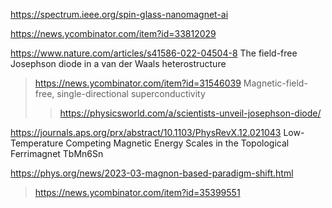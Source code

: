 https://spectrum.ieee.org/spin-glass-nanomagnet-ai

https://news.ycombinator.com/item?id=33812029

https://www.nature.com/articles/s41586-022-04504-8 The field-free Josephson diode in a van der Waals heterostructure
> https://news.ycombinator.com/item?id=31546039 Magnetic-field-free, single-directional superconductivity 
> > https://physicsworld.com/a/scientists-unveil-josephson-diode/

https://journals.aps.org/prx/abstract/10.1103/PhysRevX.12.021043 Low-Temperature Competing Magnetic Energy Scales in the Topological Ferrimagnet TbMn6Sn

https://phys.org/news/2023-03-magnon-based-paradigm-shift.html
> https://news.ycombinator.com/item?id=35399551